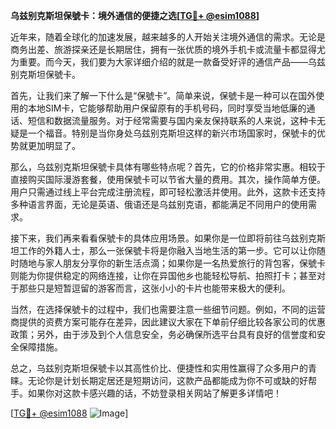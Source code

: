 **乌兹别克斯坦保號卡：境外通信的便捷之选[[TG💪+ @esim1088](https://t.me/s/esim1088)]**

近年来，随着全球化的加速发展，越来越多的人开始关注境外通信的需求。无论是商务出差、旅游探亲还是长期居住，拥有一张优质的境外手机卡或流量卡都显得尤为重要。而今天，我们要为大家详细介绍的就是一款备受好评的通信产品——乌兹别克斯坦保號卡。

首先，让我们来了解一下什么是“保號卡”。简单来说，保號卡是一种可以在国外使用的本地SIM卡，它能够帮助用户保留原有的手机号码，同时享受当地低廉的通话、短信和数据流量服务。对于经常需要与国内亲友保持联系的人来说，这种卡无疑是一个福音。特别是当你身处乌兹别克斯坦这样的新兴市场国家时，保號卡的优势就更加明显了。

那么，乌兹别克斯坦保號卡具体有哪些特点呢？首先，它的价格非常实惠。相较于直接购买国际漫游套餐，使用保號卡可以节省大量的费用。其次，操作简单方便。用户只需通过线上平台完成注册流程，即可轻松激活并使用。此外，这款卡还支持多种语言界面，无论是英语、俄语还是乌兹别克语，都能满足不同用户的使用需求。

接下来，我们再来看看保號卡的具体应用场景。如果你是一位即将前往乌兹别克斯坦工作的外籍人士，那么一张保號卡将是你融入当地生活的第一步。它可以让你随时随地与家人朋友分享你的新生活点滴；如果你是一名热爱旅行的背包客，保號卡则能为你提供稳定的网络连接，让你在异国他乡也能轻松导航、拍照打卡；甚至对于那些只是短暂逗留的游客而言，这张小小的卡片也能带来极大的便利。

当然，在选择保號卡的过程中，我们也需要注意一些细节问题。例如，不同的运营商提供的资费方案可能存在差异，因此建议大家在下单前仔细比较各家公司的优惠政策；另外，由于涉及到个人信息安全，务必确保所选平台具有良好的信誉度和安全保障措施。

总之，乌兹别克斯坦保號卡以其高性价比、便捷性和实用性赢得了众多用户的青睐。无论你是计划长期定居还是短期访问，这款产品都能成为你不可或缺的好帮手。如果你对这款卡感兴趣的话，不妨登录相关网站了解更多详情吧！

[[TG💪+ @esim1088](https://t.me/s/esim1088) ![Image](https://i.postimg.cc/4NQfJmqS/Snipaste-2025-05-13-00-14-12.png)]